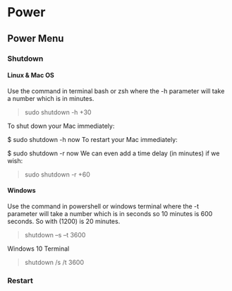 # Power

## Power Menu

### Shutdown

#### Linux & Mac OS

Use the command in terminal bash or zsh where the -h parameter will take a number which is in minutes.

> sudo shutdown -h +30

To shut down your Mac immediately:

$ sudo shutdown -h now To restart your Mac immediately:

$ sudo shutdown -r now We can even add a time delay \(in minutes\) if we wish:

> sudo shutdown -r +60

#### Windows

Use the command in powershell or windows terminal where the -t parameter will take a number which is in seconds so 10 minutes is 600 seconds. So with \(1200\) is 20 minutes.

> shutdown –s –t 3600

Windows 10 Terminal

> shutdown /s /t 3600

### Restart

